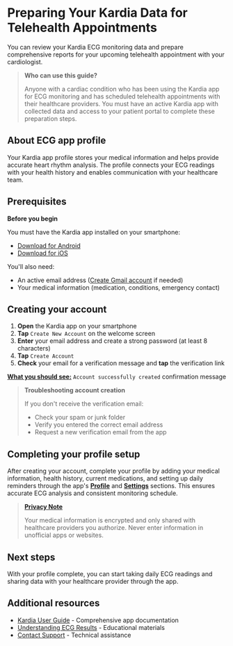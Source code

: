 # Preparing Your Kardia Data for Telehealth Appointments

You can review your Kardia ECG monitoring data and prepare comprehensive reports for your upcoming telehealth appointment with your cardiologist.

> **Who can use this guide?**
>
> Anyone with a cardiac condition who has been using the Kardia app for ECG monitoring and has scheduled telehealth appointments with their healthcare providers. You must have an active Kardia app with collected data and access to your patient portal to complete these preparation steps.

## About ECG app profile

Your Kardia app profile stores your medical information and helps provide accurate heart rhythm analysis. The profile connects your ECG readings with your health history and enables communication with your healthcare team.

## Prerequisites

**Before you begin**
 
You must have the Kardia app installed on your smartphone:
 - [Download for Android](https://play.google.com/store/apps/details?id=com.alivecor.kardia)
 - [Download for iOS](https://apps.apple.com/us/app/kardia/id441136284)
 
 You'll also need:
 - An active email address ([Create Gmail account](https://accounts.google.com/signup) if needed)
 - Your medical information (medication, conditions, emergency contact)

 ## Creating your account

1. **Open** the Kardia app on your smartphone
2. **Tap** `Create New Account` on the welcome screen
3. **Enter** your email address and create a strong password (at least 8 characters)
4. **Tap** `Create Account`
5. **Check** your email for a verification message and **tap** the verification link

[**What you should see:**](#) `Account successfully created` confirmation message

> **Troubleshooting account creation**
>
> If you don't receive the verification email:
> - Check your spam or junk folder
> - Verify you entered the correct email address
> - Request a new verification email from the app

## Completing your profile setup

After creating your account, complete your profile by adding your medical information, health history, current medications, and setting up daily reminders through the app's [**Profile**](#) and [**Settings**](#) sections. This ensures accurate ECG analysis and consistent monitoring schedule.

> [**Privacy Note**](#)
>
> Your medical information is encrypted and only shared with healthcare providers you authorize. Never enter information in unofficial apps or websites.

## Next steps

With your profile complete, you can start taking daily ECG readings and sharing data with your healthcare provider through the app.

## Additional resources

- [Kardia User Guide](https://kardia.com/assets/old/app-user-manuals/00LB17.15-en.pdf) - Comprehensive app documentation
- [Understanding ECG Results](https://alivecor.com/products) - Educational materials
- [Contact Support](https://alivecor.zendesk.com/hc/en-us/requests/new) - Technical assistance